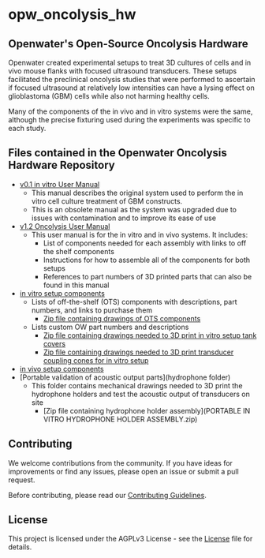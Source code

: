 # opw_oncolysis_hw
## Openwater's Open-Source Oncolysis Hardware

Openwater created experimental setups to treat 3D cultures of cells and in vivo mouse flanks with focused ultrasound transducers. These setups facilitated the preclinical oncolysis studies that were performed to ascertain if focused ultrasound at relatively low intensities can have a lysing effect on glioblastoma (GBM) cells while also not harming healthy cells.

Many of the components of the in vivo and in vitro systems were the same, although the precise fixturing used during the experiments was specific to each study.

## Files contained in the Openwater Oncolysis Hardware Repository
* [v0.1 in vitro User Manual](in%20vitro%20setup/v0.1/Oncolysis%20in%20vitro%20only%20User%20Manual%20(V0.1).pdf)
  * This manual describes the original system used to perform the in vitro cell culture treatment of GBM constructs.
  * This is an obsolete manual as the system was upgraded due to issues with contamination and to improve its ease of use
* [v1.2 Oncolysis User Manual](Oncolysis%20User%20Manual%20(V1.2).pdf)
  * This user manual is for the in vitro and in vivo systems. It includes:
    * List of components needed for each assembly with links to off the shelf components
    * Instructions for how to assemble all of the components for both setups
    * References to part numbers of 3D printed parts that can also be found in this manual
* [in vitro setup components](in%20vitro%20setup/ONC%20tank%20parts%20in%20vitro.pdf)
  * Lists of off-the-shelf (OTS) components with descriptions, part numbers, and links to purchase them
    * [Zip file containing drawings of OTS components](in%20vitro%20setup/OTS%20ONC%20parts.zip)
  * Lists custom OW part numbers and descriptions
    * [Zip file containing drawings needed to 3D print in vitro setup tank covers](in%20vitro%20setup/ONC%20tank%20covers.zip) 
    * [Zip file containing drawings needed to 3D print transducer coupling cones for in vitro setup](in%20vitro%20setup/ONC%20coupling%20cones.zip)
* [in vivo setup components](in%20vivo%20setup)
* [Portable validation of acoustic output parts](hydrophone folder)
  * This folder contains mechanical drawings needed to 3D print the hydrophone holders and test the acoustic output of transducers on site
    * [Zip file containing hydrophone holder assembly](PORTABLE IN VITRO HYDROPHONE HOLDER ASSEMBLY.zip)

## Contributing

We welcome contributions from the community. If you have ideas for improvements or find any issues, please open an issue or submit a pull request.

Before contributing, please read our [Contributing Guidelines](CONTRIBUTING.md).

## License

This project is licensed under the AGPLv3 License - see the [License](LICENSE) file for details.
